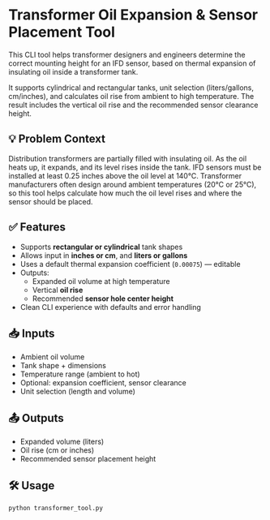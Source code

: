# Transformer Oil Expansion & Sensor Placement Tool

This CLI tool helps transformer designers and engineers determine the correct mounting height for an IFD sensor, based on thermal expansion of insulating oil inside a transformer tank.

It supports cylindrical and rectangular tanks, unit selection (liters/gallons, cm/inches), and calculates oil rise from ambient to high temperature. The result includes the vertical oil rise and the recommended sensor clearance height.

## 💡 Problem Context

Distribution transformers are partially filled with insulating oil. As the oil heats up, it expands, and its level rises inside the tank. IFD sensors must be installed at least 0.25 inches above the oil level at 140°C. Transformer manufacturers often design around ambient temperatures (20°C or 25°C), so this tool helps calculate how much the oil level rises and where the sensor should be placed.

## ✅ Features

- Supports **rectangular or cylindrical** tank shapes
- Allows input in **inches or cm**, and **liters or gallons**
- Uses a default thermal expansion coefficient (`0.00075`) — editable
- Outputs:
  - Expanded oil volume at high temperature
  - Vertical **oil rise**
  - Recommended **sensor hole center height**
- Clean CLI experience with defaults and error handling

## 📥 Inputs

- Ambient oil volume
- Tank shape + dimensions
- Temperature range (ambient to hot)
- Optional: expansion coefficient, sensor clearance
- Unit selection (length and volume)

## 📤 Outputs

- Expanded volume (liters)
- Oil rise (cm or inches)
- Recommended sensor placement height

## 🛠️ Usage

```bash
python transformer_tool.py
